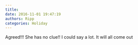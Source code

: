 ```yaml
---
title: 
date: 2016-11-01 19:47:19
authors: Ripp
categories: Holiday
---
```


 Agreed!!! She has no clue!! I could say a lot.  It will all come out
